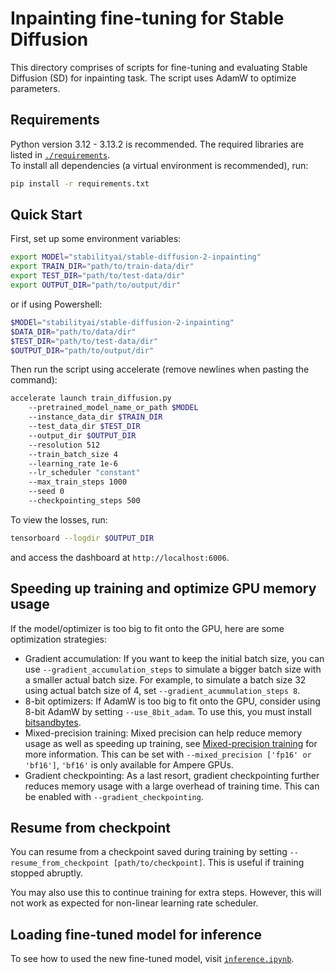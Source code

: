 # Inpainting fine-tuning for Stable Diffusion

This directory comprises of scripts for fine-tuning and evaluating Stable Diffusion (SD) for inpainting task. The script uses AdamW to optimize parameters.

## Requirements
Python version 3.12 - 3.13.2 is recommended. The required libraries are listed in [`./requirements`](./requirements.txt).\
To install all dependencies (a virtual environment is recommended), run:
```bash
pip install -r requirements.txt
```

## Quick Start
First, set up some environment variables:
```bash
export MODEl="stabilityai/stable-diffusion-2-inpainting"
export TRAIN_DIR="path/to/train-data/dir"
export TEST_DIR="path/to/test-data/dir"
export OUTPUT_DIR="path/to/output/dir"
```
or if using Powershell:
```powershell
$MODEl="stabilityai/stable-diffusion-2-inpainting"
$DATA_DIR="path/to/data/dir"
$TEST_DIR="path/to/test-data/dir"
$OUTPUT_DIR="path/to/output/dir"
```

Then run the script using accelerate (remove newlines when pasting the command):
```bash
accelerate launch train_diffusion.py
    --pretrained_model_name_or_path $MODEL
    --instance_data_dir $TRAIN_DIR
    --test_data_dir $TEST_DIR
    --output_dir $OUTPUT_DIR
    --resolution 512
    --train_batch_size 4
    --learning_rate 1e-6
    --lr_scheduler "constant"
    --max_train_steps 1000
    --seed 0
    --checkpointing_steps 500
```

To view the losses, run:
```bash
tensorboard --logdir $OUTPUT_DIR
```
and access the dashboard at `http://localhost:6006`.

## Speeding up training and optimize GPU memory usage
If the model/optimizer is too big to fit onto the GPU, here are some optimization strategies:
- Gradient accumulation: If you want to keep the initial batch size, you can use `--gradient_accumulation_steps` to simulate a bigger batch size with a smaller actual batch size. For example, to simulate a batch size 32 using actual batch size of 4, set `--gradient_acummulation_steps 8`.
- 8-bit optimizers: If AdamW is too big to fit onto the GPU, consider using 8-bit AdamW by setting `--use_8bit_adam`. To use this, you must install [bitsandbytes](https://huggingface.co/docs/diffusers/quantization/bitsandbytes).
- Mixed-precision training: Mixed precision can help reduce memory usage as well as speeding up training, see [Mixed-precision training](https://huggingface.co/docs/transformers/v4.20.1/en/perf_train_gpu_one#floating-data-types) for more information. This can be set with `--mixed_precision ['fp16' or 'bf16']`, `'bf16'` is only available for Ampere GPUs.
- Gradient checkpointing: As a last resort, gradient checkpointing further reduces memory usage with a large overhead of training time. This can be enabled with `--gradient_checkpointing`.

## Resume from checkpoint
You can resume from a checkpoint saved during training by setting `--resume_from_checkpoint [path/to/checkpoint]`. This is useful if training stopped abruptly.

You may also use this to continue training for extra steps. However, this will not work as expected for non-linear learning rate scheduler.

## Loading fine-tuned model for inference
To see how to used the new fine-tuned model, visit [`inference.ipynb`](./inference.ipynb).